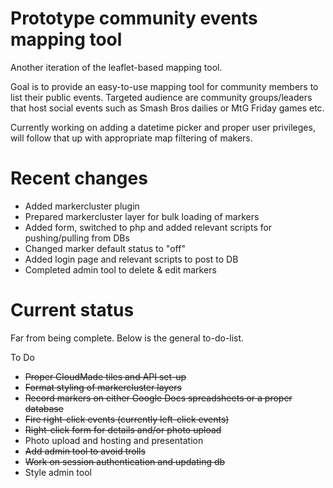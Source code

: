 Prototype community events mapping tool
===========

Another iteration of the leaflet-based mapping tool.

Goal is to provide an easy-to-use mapping tool for community members to list their public events. Targeted audience are community groups/leaders that host social events such as Smash Bros dailies or MtG Friday games etc.

Currently working on adding a datetime picker and proper user privileges, will follow that up with appropriate map filtering of makers.

Recent changes
===========

* Added markercluster plugin
* Prepared markercluster layer for bulk loading of markers
* Added form, switched to php and added relevant scripts for pushing/pulling from DBs
* Changed marker default status to "off"
* Added login page and relevant scripts to post to DB
* Completed admin tool to delete & edit markers

Current status
===========

Far from being complete. Below is the general to-do-list.

To Do
* ~~Proper CloudMade tiles and API set-up~~
* ~~Format styling of markercluster layers~~
* ~~Record markers on either Google Docs spreadsheets or a proper database~~
* ~~Fire right-click events (currently left-click events)~~
* ~~Right-click form for details and/or photo upload~~
* Photo upload and hosting and presentation
* ~~Add admin tool to avoid trolls~~
* ~~Work on session authentication and updating db~~
* Style admin tool